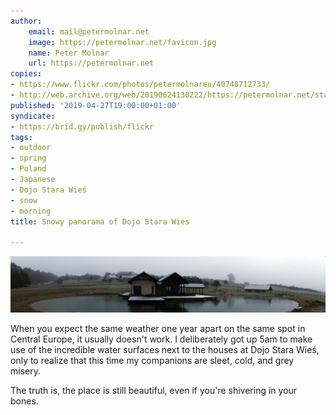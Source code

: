 ```yaml
---
author:
    email: mail@petermolnar.net
    image: https://petermolnar.net/favicon.jpg
    name: Peter Molnar
    url: https://petermolnar.net
copies:
- https://www.flickr.com/photos/petermolnareu/40748712733/
- http://web.archive.org/web/20190624130222/https://petermolnar.net/stara-wies-dojo-snowy-panorama/
published: '2019-04-27T19:00:00+01:00'
syndicate:
- https://brid.gy/publish/flickr
tags:
- outdoor
- spring
- Poland
- Japanese
- Dojo Stara Wieś
- snow
- morning
title: Snowy panorama of Dojo Stara Wies

---
```


![](stara-wies-dojo-snowy-panorama.jpg)

When you expect the same weather one year apart on the same spot in
Central Europe, it usually doesn't work. I deliberately got up 5am to
make use of the incredible water surfaces next to the houses at Dojo
Stara Wieś, only to realize that this time my companions are sleet,
cold, and grey misery.

The truth is, the place is still beautiful, even if you're shivering in
your bones.